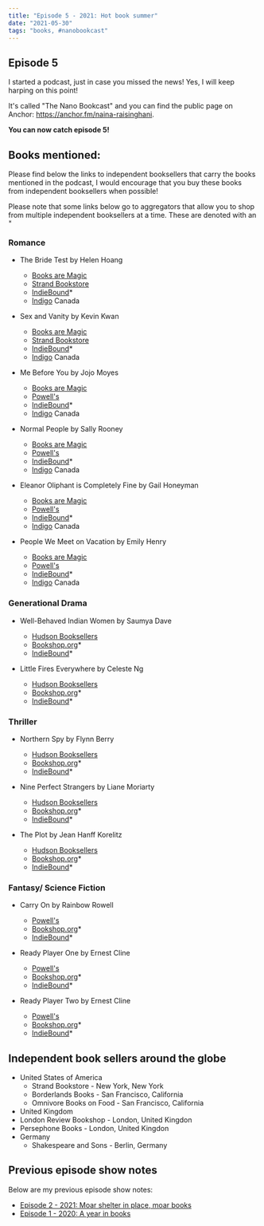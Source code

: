 ```yaml
---
title: "Episode 5 - 2021: Hot book summer"
date: "2021-05-30"
tags: "books, #nanobookcast"
---
```


## Episode 5

I started a podcast, just in case you missed the news! Yes, I will keep harping on this point!

It's called "The Nano Bookcast" and you can find the public page on Anchor: https://anchor.fm/naina-raisinghani. 

**You can now catch episode 5!**

## Books mentioned:

Please find below the links to independent booksellers that carry the books mentioned in the podcast, I would encourage that you buy these books from independent booksellers when possible!

Please note that some links below go to aggregators that allow you to shop from multiple independent booksellers at a time. These are denoted with an `*`

### Romance

- The Bride Test by Helen Hoang
  - [Books are Magic](https://www.booksaremagic.net/?q=h.title.links&parms[eisbn]=K-li6NXAP9r_PSE1F6DH8A)
  - [Strand Bookstore](https://www.strandbooks.com/product/9780451490827?title=the_bride_test)
  - [IndieBound](https://www.strandbooks.com/product/9780451490827?title=the_bride_test)*
  - [Indigo](https://www.chapters.indigo.ca/en-ca/books/the-bride-test/9780451490827-item.html) Canada

- Sex and Vanity by Kevin Kwan
  - [Books are Magic](https://www.booksaremagic.net/?q=h.title.links&parms[eisbn]=RCG13MTqOQn1op_x0ryUBw)
  - [Strand Bookstore](https://www.strandbooks.com/product/9780385546270?title=sex_and_vanity_a_novel)
  - [IndieBound](https://www.indiebound.org/book/9780385546270)*
  - [Indigo](https://www.chapters.indigo.ca/en-ca/books/sex-and-vanity/9780385695381-item.html) Canada

- Me Before You by Jojo Moyes
  - [Books are Magic](https://www.booksaremagic.net/?q=h.title.links&parms[eisbn]=rBSsMLeAZlbc1-Tvr3ZT9A)
  - [Powell's](https://www.powells.com/book/me-before-you-9780143124542)
  - [IndieBound](https://www.indiebound.org/book/9780143124542)*
  - [Indigo](https://www.chapters.indigo.ca/en-ca/books/me-before-you-a-novel/9780143124542-item.html) Canada

- Normal People by Sally Rooney
  - [Books are Magic](https://www.booksaremagic.net/?q=h.title.links&parms[eisbn]=zroBIQl5na9alzSCgSR8nw)
  - [Powell's](https://www.powells.com/book/normal-people-9781984822185)
  - [IndieBound](https://www.indiebound.org/book/9781984822185)*
  - [Indigo](https://www.chapters.indigo.ca/en-ca/books/normal-people-a-novel/9780735276499-item.html) Canada

- Eleanor Oliphant is Completely Fine by Gail Honeyman
  - [Books are Magic](https://www.booksaremagic.net/?q=h.title.links&parms[eisbn]=rC8Hn_GwKfRIYJ2-4Al9_w)
  - [Powell's](https://www.powells.com/book/eleanor-oliphant-is-completely-fine-9780735220690)
  - [IndieBound](https://www.indiebound.org/book/9780525506348)*
  - [Indigo](https://www.chapters.indigo.ca/en-ca/books/eleanor-oliphant-is-completely-fine/9780735242098-item.html) Canada

- People We Meet on Vacation by Emily Henry
  - [Books are Magic](https://www.booksaremagic.net/?q=h.title.links&parms[eisbn]=zroBIQl5na9R5gwX-5C71A)
  - [Powell's](https://www.powells.com/book/people-we-meet-on-vacation-9781984806758)
  - [IndieBound](https://www.indiebound.org/book/9781984806758)*
  - [Indigo](https://www.chapters.indigo.ca/en-ca/books/people-we-meet-on-vacation/9781984806758-item.html) Canada

### Generational Drama

- Well-Behaved Indian Women by Saumya Dave
  - [Hudson Booksellers](https://www.hudsonbooksellers.com/book/9781984806154)
  - [Bookshop.org](https://bookshop.org/books/well-behaved-indian-women/9781984806154)*
  - [IndieBound](https://www.indiebound.org/book/9781984806154)*

- Little Fires Everywhere by Celeste Ng
  - [Hudson Booksellers](https://www.hudsonbooksellers.com/book/9780735224315)
  - [Bookshop.org](https://bookshop.org/books/little-fires-everywhere/9780735224315)*
  - [IndieBound](https://www.indiebound.org/book/9780735224315)*

### Thriller

- Northern Spy by Flynn Berry
  - [Hudson Booksellers](https://www.hudsonbooksellers.com/book/9780735224995)
  - [Bookshop.org](https://bookshop.org/books/northern-spy/9780735224995)*
  - [IndieBound](https://www.indiebound.org/book/9780735224995)*

- Nine Perfect Strangers by Liane Moriarty
  - [Hudson Booksellers](https://www.hudsonbooksellers.com/book/9781250069832)
  - [Bookshop.org](https://bookshop.org/books/nine-perfect-strangers-9781250223661/9781250069832)*
  - [IndieBound](https://www.indiebound.org/book/9781250069832)*

- The Plot by Jean Hanff Korelitz
  - [Hudson Booksellers](https://www.hudsonbooksellers.com/book/9781250790767)
  - [Bookshop.org](https://bookshop.org/books/the-plot-9781250804860/9781250790767)*
  - [IndieBound](https://www.indiebound.org/book/9781250790767)*

### Fantasy/ Science Fiction

- Carry On by Rainbow Rowell
  - [Powell's](https://www.powells.com/book/carry-on-9781250135025)
  - [Bookshop.org](https://bookshop.org/books/carry-on-9781250135025/9781250135025)*
  - [IndieBound](https://www.indiebound.org/book/9781250049551)*

- Ready Player One by Ernest Cline
  - [Powell's](https://www.powells.com/book/ready-player-one-9780307887443)
  - [Bookshop.org](https://bookshop.org/books/ready-player-one/9780307887443)*
  - [IndieBound](https://www.indiebound.org/book/9780307887443)*

- Ready Player Two by Ernest Cline
  - [Powell's](https://www.powells.com/book/ready-player-two-9781524761332)
  - [Bookshop.org](https://bookshop.org/books/ready-player-two-9781524761332/9781524761332)*
  - [IndieBound](https://www.indiebound.org/book/9781524761332)*

## Independent book sellers around the globe

- United States of America
  - Strand Bookstore - New York, New York
  - Borderlands Books - San Francisco, California
  - Omnivore Books on Food - San Francisco, California
- United Kingdom
 - London Review Bookshop - London, United Kingdon
 - Persephone Books - London, United Kingdon
- Germany
  - Shakespeare and Sons - Berlin, Germany

## Previous episode show notes

Below are my previous episode show notes:
- [Episode 2 - 2021: Moar shelter in place, moar books](/podcast-2)
- [Episode 1 - 2020: A year in books](/podcast-1)
